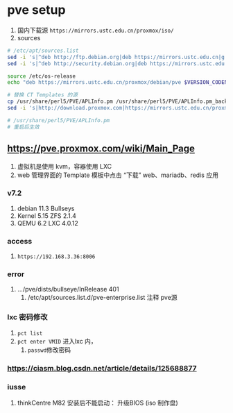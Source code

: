 # pve setup
1. 国内下载源 `https://mirrors.ustc.edu.cn/proxmox/iso/`
2. sources

```sh 
# /etc/apt/sources.list
sed -i 's|^deb http://ftp.debian.org|deb https://mirrors.ustc.edu.cn|g' /etc/apt/sources.list
sed -i 's|^deb http://security.debian.org|deb https://mirrors.ustc.edu.cn/debian-security|g' /etc/apt/sources.list

source /etc/os-release
echo "deb https://mirrors.ustc.edu.cn/proxmox/debian/pve $VERSION_CODENAME pve-no-subscription" > /etc/apt/sources.list.d/pve-no-subscription.list

# 替换 CT Templates 的源
cp /usr/share/perl5/PVE/APLInfo.pm /usr/share/perl5/PVE/APLInfo.pm_back
sed -i 's|http://download.proxmox.com|https://mirrors.ustc.edu.cn/proxmox|g' /usr/share/perl5/PVE/APLInfo.pm

# /usr/share/perl5/PVE/APLInfo.pm
# 重启后生效
```
## https://pve.proxmox.com/wiki/Main_Page
1. 虚拟机是使用 kvm，容器使用 LXC
2.  web 管理界面的 Template 模板中点击 “下载” web、mariadb、redis 应用


### v7.2
1. debian 11.3 Bullseys
2. Kernel 5.15 ZFS 2.1.4
3. QEMU 6.2 LXC 4.0.12

### access
1. `https://192.168.3.36:8006`

### error
1. .../pve/dists/bullseye/InRelease 401 
   1. /etc/apt/sources.list.d/pve-enterprise.list 注释 pve源


### lxc 密码修改
1. `pct list`
2. `pct enter VMID` 进入lxc 内， 
   1. `passwd`修改密码

### https://ciasm.blog.csdn.net/article/details/125688877

### iusse
1. thinkCentre M82 安装后不能启动： 升级BIOS (iso 制作盘)